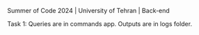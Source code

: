 Summer of Code 2024 | University of Tehran | Back-end

Task 1: Queries are in commands app. Outputs are in logs folder.
